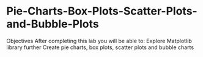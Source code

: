 # Pie-Charts-Box-Plots-Scatter-Plots-and-Bubble-Plots
Objectives After completing this lab you will be able to:  Explore Matplotlib library further Create pie charts, box plots, scatter plots and bubble charts
